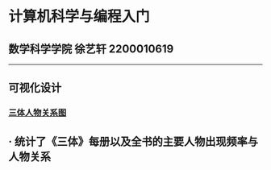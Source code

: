 # 计算机科学与编程入门
## 数学科学学院 徐艺轩 2200010619
---
## 可视化设计
### [三体人物关系图](https://light-abyss.github.io/Homework/可视化设计/三体人物关系/三体人物关系图.html)


· 统计了《三体》每册以及全书的主要人物出现频率与人物关系
---
